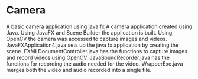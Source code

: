 # Camera
A basic camera application using java fx
A camera application created using Java. Using JavaFX and Scene Builder the application is built. Using OpenCV the camera was accessed to capture images and videos.
JavaFXApplication4.java sets up the java fx application by creating the scene.
FXMLDocumentController.java has the functions to capture images and record videos using OpenCV.
JavaSoundRecorder.java has the functions for recording the audio needed for the video.
WrapperExe.java merges both the video and audio recorded into a single file.
